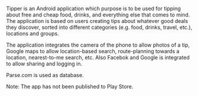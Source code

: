 Tipper is an Android application which purpose is to be used for tipping about free and cheap food, drinks, and everything else that comes to mind. 
The application is based on users creating tips about whatever good deals they discover, sorted into different categories (e.g. food, drinks, travel, etc.), locations and groups.

The application integrates the camera of the phone to allow photos of a tip, Google maps to allow location-based search, route-planning towards a location, nearest-to-me search, etc. Also Facebok and Google is integrated to allow sharing and logging in.

Parse.com is used as database.

Note: The app has not been published to Play Store.



